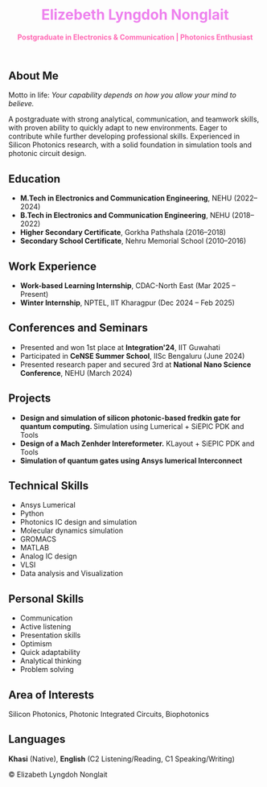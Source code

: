 <!DOCTYPE html>
<html lang="en">
<head>
  <meta charset="UTF-8" />
  <meta name="viewport" content="width=device-width, initial-scale=1.0" />
  <link rel="stylesheet" href="style.css" />
</head>
<body>
  <header>
    <h1 style="color:violet;">Elizebeth Lyngdoh Nonglait</h1>
    <p style="color:hotpink;"><strong>Postgraduate in Electronics & Communication | Photonics Enthusiast</strong></p>
  </header>

  <section>
    <h2>About Me</h2>
    <p>Motto in life: <em>Your capability depends on how you allow your mind to believe.</em></p>
    <p>A postgraduate with strong analytical, communication, and teamwork skills, with proven ability to quickly adapt to new environments. Eager to contribute while further developing professional skills. Experienced in Silicon Photonics research, with a solid foundation in simulation tools and photonic circuit design.</p>
  </section>

  <section>
    <h2>Education</h2>
    <ul>
      <li><strong>M.Tech in Electronics and Communication Engineering</strong>, NEHU (2022–2024)</li>
      <li><strong>B.Tech in Electronics and Communication Engineering</strong>, NEHU (2018–2022)</li>
      <li><strong>Higher Secondary Certificate</strong>, Gorkha Pathshala (2016–2018)</li>
      <li><strong>Secondary School Certificate</strong>, Nehru Memorial School (2010–2016)</li>
    </ul>
  </section>

  <section>
    <h2>Work Experience</h2>
    <ul>
      <li><strong>Work-based Learning Internship</strong>, CDAC-North East (Mar 2025 – Present)</li>
      <li><strong>Winter Internship</strong>, NPTEL, IIT Kharagpur (Dec 2024 – Feb 2025)</li>
    </ul>
  </section>

  <section>
    <h2>Conferences and Seminars</h2>
    <ul>
      <li>Presented and won 1st place at <strong>Integration'24</strong>, IIT Guwahati</li>
      <li>Participated in <strong>CeNSE Summer School</strong>, IISc Bengaluru (June 2024)</li>
      <li>Presented research paper and secured 3rd at <strong>National Nano Science Conference</strong>, NEHU (March 2024)</li>
    </ul>
  </section>

  <section>
    <h2>Projects</h2>
    <ul>
      <li><strong>Design and simulation of silicon photonic-based fredkin gate for quantum computing. </strong>  Simulation using Lumerical + SiEPIC PDK and Tools</li>
      <li><strong>Design of a Mach Zenhder Intereformeter.</strong> KLayout + SiEPIC PDK and Tools </li>
      <li><strong>Simulation of quantum gates using Ansys lumerical Interconnect</strong></li>
    </ul>
  </section>
     
  <section>
  <h2>Technical Skills</h2>
  <ul>
    <li>Ansys Lumerical</li>
    <li>Python</li>
    <li>Photonics IC design and simulation</li>
    <li>Molecular dynamics simulation</li>
    <li>GROMACS</li>
    <li>MATLAB</li>
    <li>Analog IC design</li>
    <li>VLSI</li>
    <li>Data analysis and Visualization</li>
  </ul>
</section>

<section>
  <h2>Personal Skills</h2>
  <ul>
    <li>Communication</li>
    <li>Active listening</li>
    <li>Presentation skills</li>
    <li>Optimism</li>
    <li>Quick adaptability</li>
    <li>Analytical thinking</li>
    <li>Problem solving</li>
  </ul>
</section>

<section>
  <h2>Area of Interests</h2>
  <p>Silicon Photonics, Photonic Integrated Circuits, Biophotonics</p>
</section>

<section>
  <h2>Languages</h2>
  <p><strong>Khasi</strong> (Native), <strong>English</strong> (C2 Listening/Reading, C1 Speaking/Writing)</p>
</section>


<footer>
  <p>&copy; Elizabeth Lyngdoh Nonglait</p>
</footer>

</body>
</html>

